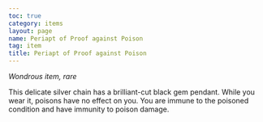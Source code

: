 ```yaml
---
toc: true
category: items
layout: page
name: Periapt of Proof against Poison
tag: item
title: Periapt of Proof against Poison 
---
```

_Wondrous item, rare_ 

This delicate silver chain has a brilliant-cut black gem pendant. While you wear it, poisons have no effect on you. You are immune to the poisoned condition and have immunity to poison damage. 